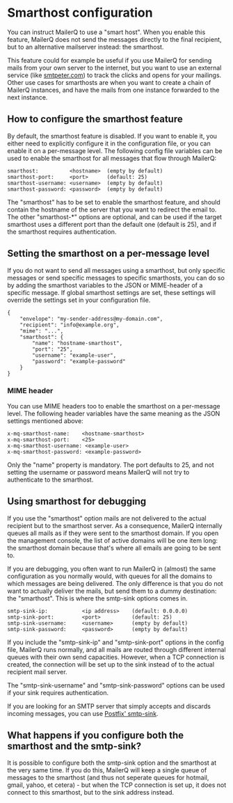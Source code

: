 # Smarthost configuration

You can instruct MailerQ to use a "smart host". When you enable this feature,
MailerQ does not send the messages directly to the final recipient, but
to an alternative mailserver instead: the smarthost.

This feature could for example be useful if you use MailerQ for sending
mails from your own server to the internet, but you want to use an external
service (like [smtpeter.com](www.smtpeter.com)) to track the clicks and opens for your mailings.
Other use cases for smarthosts are when you want to create a chain of
MailerQ instances, and have the mails from one instance forwarded to
the next instance.


## How to configure the smarthost feature

By default, the smarthost feature is disabled. If you want to enable it,
you either need to explicitly configure it in the configuration file,
or you can enable it on a per-message level. The following config file
variables can be used to enable the smarthost for all messages that
flow through MailerQ:

```
smarthost:          <hostname>  (empty by default)
smarthost-port:     <port>      (default: 25)
smarthost-username: <username>  (empty by default)
smarthost-password: <password>  (empty by default)
```

The "smarthost" has to be set to enable the smarthost feature, and should
contain the hostname of the server that you want to redirect the email to.
The other "smarthost-*" options are optional, and can be used if the
target smarthost uses a different port than the default one (default is 25),
and if the smarthost requires authentication.


## Setting the smarthost on a per-message level

If you do not want to send all messages using a smarthost, but only specific 
messages or send specific messages to specific smarthosts, you can do so by adding 
the smarthost variables to the JSON or MIME-header of a specific message. If global 
smarthost settings are set, these settings will override the settings set in your 
configuration file. 

```
{
    "envelope": "my-sender-address@my-domain.com",
    "recipient": "info@example.org",
    "mime": "...",
    "smarthost": {
        "name": "hostname-smarthost",
        "port": "25",
        "username": "example-user",
        "password": "example-password"
    }
}
```

### MIME header

You can use MIME headers too to enable the smarthost on a per-message level.
The following header variables have the same meaning as the JSON settings
mentioned above:

```
x-mq-smarthost-name:    <hostname-smarthost>
x-mq-smarthost-port:    <25>
x-mq-smarthost-username: <example-user>
x-mq-smarthost-password: <example-password>
```

Only the "name" property is mandatory. The port defaults to 25, and not setting 
the username or password means MailerQ will not try to authenticate to the smarthost. 

## Using smarthost for debugging

If you use the "smarthost" option mails are not delivered to the actual 
recipient but to the smarthost server. As a consequence, MailerQ 
internally queues all mails as if they were sent to the smarthost domain. If 
you open the management console, the list of active domains will be one 
item long: the smarthost domain because that's where all emails are going
to be sent to.

If you are debugging, you often want to run MailerQ in (almost) 
the same configuration as you normally would, with queues for all the domains 
to which messages are being delivered. The only difference is that you do not
want to actually deliver the mails, but send them to a dummy destination:
the "smarthost". This is where the smtp-sink options comes in.

````
smtp-sink-ip:           <ip address>    (default: 0.0.0.0)
smtp-sink-port:         <port>          (default: 25)
smtp-sink-username:     <username>      (empty by default)
smtp-sink-password:     <password>      (empty by default)
````

If you include the "smtp-sink-ip" and "smtp-sink-port" options in the config
file, MailerQ runs normally, and all mails are routed through different
internal queues with their own send capacities. However, when a TCP 
connection is created, the connection will be set up to the sink instead
of to the actual recipient mail server.

The "smtp-sink-username" and "smtp-sink-password" options can be used
if your sink requires authentication.

If you are looking for an SMTP server that simply accepts and discards
incoming messages, you can use [Postfix' smtp-sink](http://www.postfix.org/smtp-sink.1.html).


## What happens if you configure both the smarthost and the smtp-sink?

It is possible to configure both the smtp-sink option and
the smarthost at the very same time. If you do this, MailerQ will keep
a single queue of messages to the smarthost (and thus not seperate queues
for hotmail, gmail, yahoo, et cetera) - but when the TCP connection is
set up, it does not connect to this smarthost, but to the sink address
instead.

